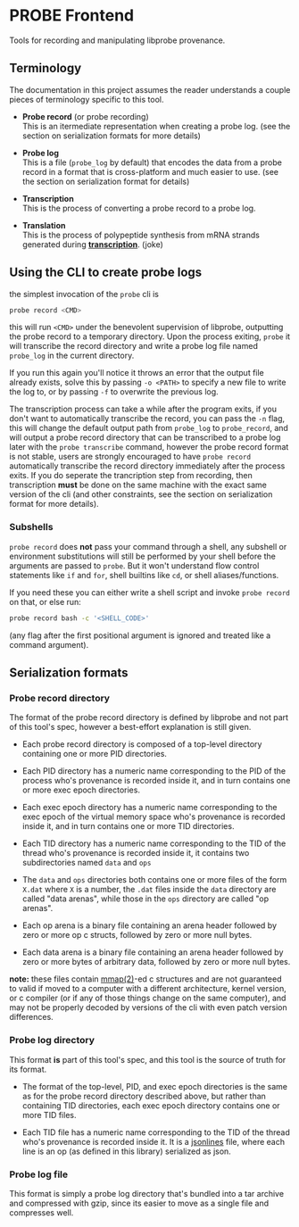 
# PROBE Frontend

Tools for recording and manipulating libprobe provenance.

## Terminology

The documentation in this project assumes the reader understands a couple pieces
of terminology specific to this tool.

- **Probe record** (or probe recording)  
This is an itermediate representation when creating a probe log. (see the section
on serialization formats for more details)

- **Probe log**  
This is a file (`probe_log` by default) that encodes the data from a probe
record in a format that is cross-platform and much easier to use. (see the
section on serialization format for details)

- **Transcription**  
This is the process of converting a probe record to a probe log.

- **Translation**  
This is the process of polypeptide synthesis from mRNA strands generated during
[**transcription**](https://en.wikipedia.org/wiki/Transcription_(biology)).
(joke)

## Using the CLI to create probe logs

the simplest invocation of the `probe` cli is

```bash
probe record <CMD>
```

this will run `<CMD>` under the benevolent supervision of libprobe, outputting
the probe record to a temporary directory. Upon the process exiting, `probe` it
will transcribe the record directory and write a probe log file named `probe_log` in
the current directory.

If you run this again you'll notice it throws an error that the output file
already exists, solve this by passing `-o <PATH>` to specify a new file to write
the log to, or by passing `-f` to overwrite the previous log.

The transcription process can take a while after the program exits, if you don't
want to automatically transcribe the record, you can pass the `-n` flag, this
will change the default output path from `probe_log` to `probe_record`, and will
output a probe record directory that can be transcribed to a probe log later
with the `probe transcribe` command, however the probe record format is not
stable,  users are strongly encouraged to have `probe record` automatically
transcribe the record directory immediately after the process exits. If you do
seperate the trancription step from recording, then transcription **must** be
done on the same machine with the exact same version of the cli (and other
constraints, see the section on serialization format for more details).

### Subshells

`probe record` does **not** pass your command through a shell, any
subshell or environment substitutions will still be performed by your shell
before the arguments are passed to `probe`. But it won't understand flow control
statements like `if` and `for`, shell builtins like `cd`, or shell
aliases/functions.

If you need these you can either write a shell script and
invoke `probe record` on that, or else run:

```bash
probe record bash -c '<SHELL_CODE>'
```

(any flag after the first positional argument is ignored and treated like a
command argument).

## Serialization formats

### Probe record directory

The format of the probe record directory is defined by libprobe and not part of
this tool's spec, however a best-effort explanation is still given.

- Each probe record directory is composed of a top-level directory containing
one or more PID directories.

- Each PID directory has a numeric name corresponding to the PID of the process
who's provenance is recorded inside it, and in turn contains one or more exec
epoch directories.

- Each exec epoch directory has a numeric name corresponding to the exec epoch
of the virtual memory space who's provenance is recorded inside it, and in turn
contains one or more TID directories.

- Each TID directory has a numeric name corresponding to the TID of the thread
who's provenance is recorded inside it, it contains two subdirectories named
`data` and `ops`

- The `data` and `ops` directories both contains one or more files of the form
`X.dat` where `X` is a number, the `.dat` files inside the `data` directory are
called "data arenas", while those in the `ops` directory are called "op arenas".

- Each op arena is a binary file containing an arena header followed by zero or
more op c structs, followed by zero or more null bytes.

- Each data arena is a binary file containing an arena header followed by zero
or more bytes of arbitrary data, followed by zero or more null bytes.

**note:** these files contain
[mmap(2)](https://www.man7.org/linux/man-pages/man2/mmap.2.html)-ed c structures
and are not guaranteed to valid if moved to a computer with a different
architecture, kernel version, or c compiler (or if any of those things change on
the same computer), and may not be properly decoded by versions of the cli with
even patch version differences.

### Probe log directory

This format **is** part of this tool's spec, and this tool is the source of
truth for its format.

- The format of the top-level, PID, and exec epoch directories is the same as
for the probe record directory described above, but rather than containing TID
directories, each exec epoch directory contains one or more TID files.

- Each TID file has a numeric name corresponding to the TID of the thread who's
provenance is recorded inside it. It is a [jsonlines](https://jsonlines.org/)
file, where each line is an op (as defined in this library) serialized as json.

### Probe log file

This format is simply a probe log directory that's bundled into a tar archive
and compressed with gzip, since its easier to move as a single file and
compresses well.
